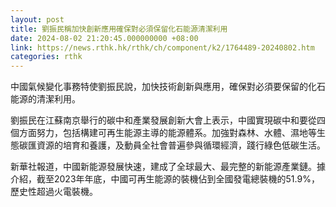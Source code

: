 ```yaml
---
layout: post
title: 劉振民稱加快創新應用確保對必須保留化石能源清潔利用
date: 2024-08-02 21:20:45.000000000 +08:00
link: https://news.rthk.hk/rthk/ch/component/k2/1764489-20240802.htm
categories: rthk
---
```


中國氣候變化事務特使劉振民說，加快技術創新與應用，確保對必須要保留的化石能源的清潔利用。

劉振民在江蘇南京舉行的碳中和產業發展創新大會上表示，中國實現碳中和要從四個方面努力，包括構建可再生能源主導的能源體系。加強對森林、水體、濕地等生態碳匯資源的培育和養護，及動員全社會普遍參與循環經濟，踐行綠色低碳生活。

新華社報道，中國新能源發展快速，建成了全球最大、最完整的新能源產業鏈。據介紹，截至2023年年底，中國可再生能源的裝機佔到全國發電總裝機的51.9%，歷史性超過火電裝機。
